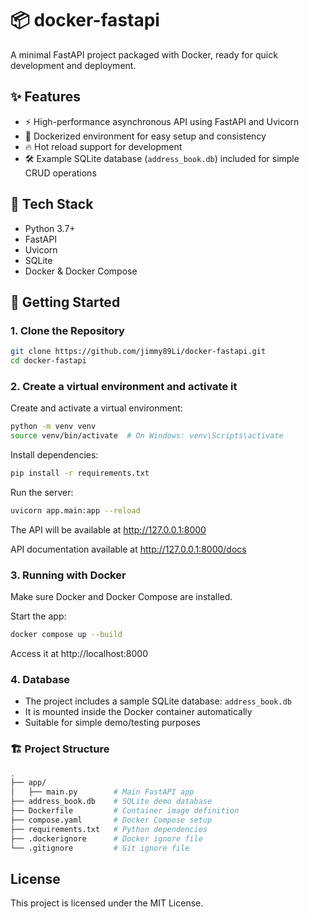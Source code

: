 # 📦 docker-fastapi

A minimal FastAPI project packaged with Docker, ready for quick development and
deployment.

## ✨ Features

- ⚡ High-performance asynchronous API using FastAPI and Uvicorn
- 🐳 Dockerized environment for easy setup and consistency
- 🔥 Hot reload support for development
- 🛠️ Example SQLite database (`address_book.db`) included for simple CRUD
  operations

## 🧰 Tech Stack

- Python 3.7+
- FastAPI
- Uvicorn
- SQLite
- Docker & Docker Compose

## 🚀 Getting Started

### 1. Clone the Repository

```bash
git clone https://github.com/jimmy89Li/docker-fastapi.git
cd docker-fastapi
```

### 2. Create a virtual environment and activate it

Create and activate a virtual environment:

```bash
python -m venv venv
source venv/bin/activate  # On Windows: venv\Scripts\activate
```

Install dependencies:

```bash
pip install -r requirements.txt
```

Run the server:

```bash
uvicorn app.main:app --reload
```

The API will be available at http://127.0.0.1:8000

API documentation available at http://127.0.0.1:8000/docs

### 3. Running with Docker

Make sure Docker and Docker Compose are installed.

Start the app:

```bash
docker compose up --build
```

Access it at http://localhost:8000

### 4. Database

- The project includes a sample SQLite database: `address_book.db`
- It is mounted inside the Docker container automatically
- Suitable for simple demo/testing purposes

### 🏗️ Project Structure

```bash
.
├── app/
│   ├── main.py        # Main FastAPI app
├── address_book.db    # SQLite demo database
├── Dockerfile         # Container image definition
├── compose.yaml       # Docker Compose setup
├── requirements.txt   # Python dependencies
├── .dockerignore      # Docker ignore file
└── .gitignore         # Git ignore file
```

## License

This project is licensed under the MIT License.
